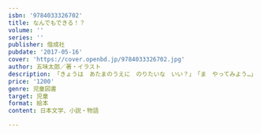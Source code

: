 ```yaml
---
isbn: '9784033326702'
title: なんでもできる！？
volume: ''
series: ''
publisher: 偕成社
pubdate: '2017-05-16'
cover: 'https://cover.openbd.jp/9784033326702.jpg'
author: 五味太郎／著・イラスト
description: 「きょうは　あたまのうえに　のりたいな　いい？」　「ま　やってみよう…」やるきになれば、なんでもできるの？！
price: '1200'
genre: 児童図書
target: 児童
format: 絵本
content: 日本文学、小説・物語

---
```

